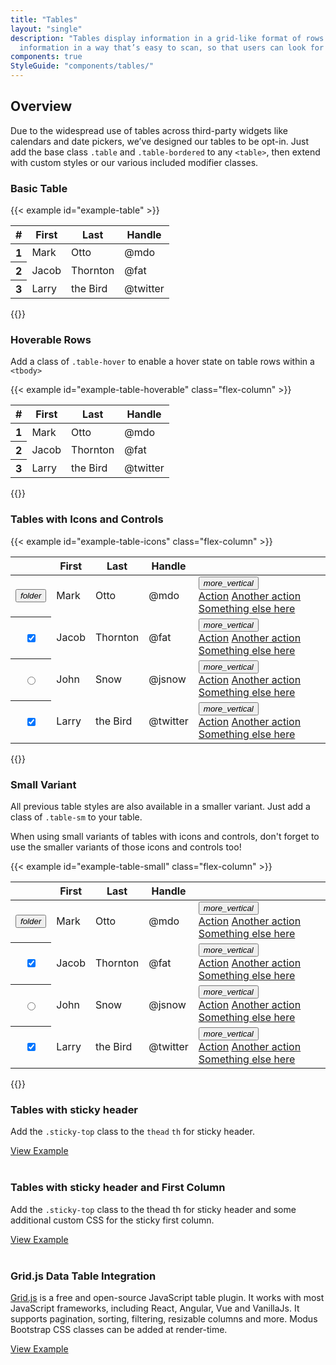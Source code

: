 ```yaml
---
title: "Tables"
layout: "single"
description: "Tables display information in a grid-like format of rows and columns. They organize
  information in a way that’s easy to scan, so that users can look for patterns and insights."
components: true
StyleGuide: "components/tables/"
---
```


## Overview

Due to the widespread use of tables across third-party widgets like calendars
and date pickers, we’ve designed our tables to be opt-in. Just add the base
class `.table` and `.table-bordered` to any `<table>`, then extend with custom
styles or our various included modifier classes.

### Basic Table

{{< example id="example-table" >}}
<table class="table table-bordered">
  <thead class="bg-gray-light">
    <tr>
      <th>#</th>
      <th>First</th>
      <th>Last</th>
      <th>Handle</th>
    </tr>
  </thead>
  <tbody>
    <tr>
      <th>1</th>
      <td>Mark</td>
      <td>Otto</td>
      <td>@mdo</td>
    </tr>
    <tr>
      <th>2</th>
      <td>Jacob</td>
      <td>Thornton</td>
      <td>@fat</td>
    </tr>
    <tr>
      <th>3</th>
      <td>Larry</td>
      <td>the Bird</td>
      <td>@twitter</td>
    </tr>
  </tbody>
</table>
{{</ example >}}

### Hoverable Rows

Add a class of `.table-hover` to enable a hover state on table rows within a `<tbody>`

{{< example id="example-table-hoverable" class="flex-column" >}}
<table class="table table-bordered table-hover">
  <thead class="bg-gray-light">
    <tr>
      <th>#</th>
      <th>First</th>
      <th>Last</th>
      <th>Handle</th>
    </tr>
  </thead>
  <tbody>
    <tr>
      <th>1</th>
      <td>Mark</td>
      <td>Otto</td>
      <td>@mdo</td>
    </tr>
    <tr>
      <th>2</th>
      <td>Jacob</td>
      <td>Thornton</td>
      <td>@fat</td>
    </tr>
    <tr>
      <th>3</th>
      <td>Larry</td>
      <td>the Bird</td>
      <td>@twitter</td>
    </tr>
  </tbody>
</table>
{{</ example >}}

### Tables with Icons and Controls

{{< example id="example-table-icons" class="flex-column" >}}
<table class="table table-bordered">
  <thead class="bg-gray-light">
    <tr>
      <th class="icon-only"></th>
      <th>First</th>
      <th>Last</th>
      <th>Handle</th>
      <th class="icon-only"></th>
    </tr>
  </thead>
  <tbody>
    <tr>
      <th class="icon-only">
        <button class="btn btn-icon-only btn-text-dark rounded-circle">
          <i class="modus-icons">folder</i>
        </button>
      </th>
      <td>Mark</td>
      <td>Otto</td>
      <td>@mdo</td>
      <td class="icon-only">
        <div class="dropdown">
          <button class="btn btn-icon-only btn-text-dark rounded-circle" type="button" data-toggle="dropdown" aria-haspopup="true" aria-expanded="false">
            <i class="modus-icons">more_vertical</i>
          </button>
          <div class="dropdown-menu dropdown-menu-right">
            <a class="dropdown-item" href="#">Action</a>
            <a class="dropdown-item" href="#">Another action</a>
            <a class="dropdown-item" href="#">Something else here</a>
          </div>
        </div>
      </td>
    </tr>
    <tr>
      <th class="icon-only">
        <div class="custom-control custom-checkbox">
          <input type="checkbox" checked="" class="custom-control-input" id="tableCheckbox4" name="example1">
          <label class="custom-control-label" for="tableCheckbox4"></label>
        </div>
      </th>
      <td>Jacob</td>
      <td>Thornton</td>
      <td>@fat</td>
      <td class="icon-only">
        <div class="dropdown">
          <button class="btn btn-icon-only btn-text-dark rounded-circle" type="button" data-toggle="dropdown" aria-haspopup="true" aria-expanded="false">
            <i class="modus-icons">more_vertical</i>
          </button>
          <div class="dropdown-menu dropdown-menu-right">
            <a class="dropdown-item" href="#">Action</a>
            <a class="dropdown-item" href="#">Another action</a>
            <a class="dropdown-item" href="#">Something else here</a>
          </div>
        </div>
      </td>
    </tr>
    <tr>
      <th class="icon-only">
        <div class="custom-control custom-radio">
          <input type="radio" class="custom-control-input" id="tableRadio3" name="tableRadio" value="customEx">
          <label class="custom-control-label" for="tableRadio3"></label>
        </div>
      </th>
      <td>John</td>
      <td>Snow</td>
      <td>@jsnow</td>
      <td class="icon-only">
        <div class="dropdown">
          <button class="btn btn-icon-only btn-text-dark rounded-circle" type="button" data-toggle="dropdown" aria-haspopup="true" aria-expanded="false">
            <i class="modus-icons">more_vertical</i>
          </button>
          <div class="dropdown-menu dropdown-menu-right">
            <a class="dropdown-item" href="#">Action</a>
            <a class="dropdown-item" href="#">Another action</a>
            <a class="dropdown-item" href="#">Something else here</a>
          </div>
        </div>
      </td>
    </tr>
    <tr>
      <th class="icon-only">
        <div class="custom-control custom-switch">
          <input type="checkbox" checked="" class="custom-control-input" id="tableSwitch3" name="example1">
          <label class="custom-control-label" for="tableSwitch3"></label>
        </div>
      </th>
      <td>Larry</td>
      <td>the Bird</td>
      <td>@twitter</td>
      <td class="icon-only">
        <div class="dropdown">
          <button class="btn btn-icon-only btn-text-dark rounded-circle" type="button" data-toggle="dropdown" aria-haspopup="true" aria-expanded="false">
            <i class="modus-icons">more_vertical</i>
          </button>
          <div class="dropdown-menu dropdown-menu-right">
            <a class="dropdown-item" href="#">Action</a>
            <a class="dropdown-item" href="#">Another action</a>
            <a class="dropdown-item" href="#">Something else here</a>
          </div>
        </div>
      </td>
    </tr>
  </tbody>
</table>
{{</ example >}}

### Small Variant

All previous table styles are also available in a smaller variant. Just add a class of `.table-sm` to your table.

When using small variants of tables with icons and controls, don't forget to use the smaller variants of those icons and controls too!

{{< example id="example-table-small" class="flex-column" >}}

<table class="table table-sm table-bordered table-hover">
  <thead class="bg-gray-light">
    <tr>
      <th class="icon-only"></th>
      <th>First</th>
      <th>Last</th>
      <th>Handle</th>
      <th class="icon-only"></th>
    </tr>
  </thead>
  <tbody>
    <tr>
      <th class="icon-only">
        <button class="btn btn-sm btn-icon-only btn-text-dark rounded-circle">
          <i class="modus-icons">folder</i>
        </button>
      </th>
      <td>Mark</td>
      <td>Otto</td>
      <td>@mdo</td>
      <td class="icon-only">
        <div class="dropdown">
          <button class="btn btn-sm btn-icon-only btn-text-dark rounded-circle" type="button" data-toggle="dropdown" aria-haspopup="true" aria-expanded="false">
            <i class="modus-icons">more_vertical</i>
          </button>
          <div class="dropdown-menu dropdown-menu-right">
            <a class="dropdown-item" href="#">Action</a>
            <a class="dropdown-item" href="#">Another action</a>
            <a class="dropdown-item" href="#">Something else here</a>
          </div>
        </div>
      </td>
    </tr>
    <tr>
      <th class="icon-only">
        <div class="custom-control custom-control-sm custom-checkbox">
          <input type="checkbox" checked="" class="custom-control-input" id="tableCheckbox6" name="example1">
          <label class="custom-control-label" for="tableCheckbox6"></label>
        </div>
      </th>
      <td>Jacob</td>
      <td>Thornton</td>
      <td>@fat</td>
      <td class="icon-only">
        <div class="dropdown">
          <button class="btn btn-sm btn-icon-only btn-text-dark rounded-circle" type="button" data-toggle="dropdown" aria-haspopup="true" aria-expanded="false">
            <i class="modus-icons">more_vertical</i>
          </button>
          <div class="dropdown-menu dropdown-menu-right">
            <a class="dropdown-item" href="#">Action</a>
            <a class="dropdown-item" href="#">Another action</a>
            <a class="dropdown-item" href="#">Something else here</a>
          </div>
        </div>
      </td>
    </tr>
    <tr>
      <th class="icon-only">
        <div class="custom-control custom-control-sm custom-radio">
          <input type="radio" class="custom-control-input" id="tableRadio3" name="tableRadio" value="customEx">
          <label class="custom-control-label" for="tableRadio3"></label>
        </div>
      </th>
      <td>John</td>
      <td>Snow</td>
      <td>@jsnow</td>
      <td class="icon-only">
        <div class="dropdown">
          <button class="btn btn-sm btn-icon-only btn-text-dark rounded-circle" type="button" data-toggle="dropdown" aria-haspopup="true" aria-expanded="false">
            <i class="modus-icons">more_vertical</i>
          </button>
          <div class="dropdown-menu dropdown-menu-right">
            <a class="dropdown-item" href="#">Action</a>
            <a class="dropdown-item" href="#">Another action</a>
            <a class="dropdown-item" href="#">Something else here</a>
          </div>
        </div>
      </td>
    </tr>
    <tr>
      <th class="icon-only">
        <div class="custom-control custom-control-sm custom-switch">
          <input type="checkbox" checked="" class="custom-control-input" id="tableSwitch3" name="example1">
          <label class="custom-control-label" for="tableSwitch3"></label>
        </div>
      </th>
      <td>Larry</td>
      <td>the Bird</td>
      <td>@twitter</td>
      <td class="icon-only">
        <div class="dropdown">
          <button class="btn btn-sm btn-icon-only btn-text-dark rounded-circle" type="button" data-toggle="dropdown" aria-haspopup="true" aria-expanded="false">
            <i class="modus-icons">more_vertical</i>
          </button>
          <div class="dropdown-menu dropdown-menu-right">
            <a class="dropdown-item" href="#">Action</a>
            <a class="dropdown-item" href="#">Another action</a>
            <a class="dropdown-item" href="#">Something else here</a>
          </div>
        </div>
      </td>
    </tr>
  </tbody>
</table>
{{</ example >}}

### Tables with sticky header

Add the `.sticky-top` class to the `thead` `th` for sticky header.

[View Example](/examples/table-with-sticky-header/)
<br><br>

### Tables with sticky header and First Column

Add the `.sticky-top` class to the thead th for sticky header and some additional custom CSS for the sticky first column.

[View Example](/examples/table-with-sticky-header-and-column/)
<br><br>

### Grid.js Data Table Integration

[Grid.js](https://gridjs.io/) is a free and open-source JavaScript table plugin. It works with most JavaScript frameworks, including React, Angular, Vue and VanillaJs.
It supports pagination, sorting, filtering, resizable columns and more.
Modus Bootstrap CSS classes can be added at render-time.

[View Example](/examples/gridjs-table/)

<script>
$("a[href^='/examples/']").attr('target','_blank_');
</script>
